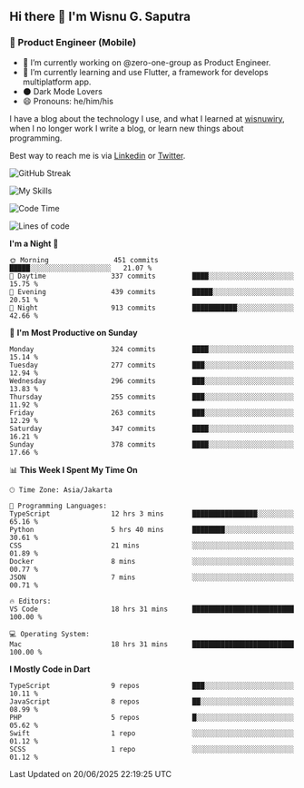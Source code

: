 ## Hi there 👋 I'm Wisnu G. Saputra

### :mobile_phone_off: Product Engineer (Mobile)

- 🔭 I’m currently working on @zero-one-group as Product Engineer.
- 🌱 I’m currently learning and use Flutter, a framework for develops multiplatform app.
- 🌑 Dark Mode Lovers
- 😄 Pronouns: he/him/his

I have a blog about the technology I use, and what I learned at [wisnuwiry](https://wisnuwiry.space/), when I no longer work I write a blog, or learn new things about programming.

Best way to reach me is via [Linkedin](https://www.linkedin.com/in/wisnu-saputra/) or [Twitter](https://twitter.com/wisnuwiry).

![GitHub Streak](https://streak-stats.demolab.com?user=wisnuwiry&theme=dark&hide_border=true)

![My Skills](https://skillicons.dev/icons?i=dart,flutter,kotlin,swift,go,js,css,neovim,git,linux&perline=5)

<!--START_SECTION:waka-->
![Code Time](http://img.shields.io/badge/Code%20Time-1%2C950%20hrs%2031%20mins-blue)

![Lines of code](https://img.shields.io/badge/From%20Hello%20World%20I%27ve%20Written-2.6%20million%20lines%20of%20code-blue)

**I'm a Night 🦉** 

```text
🌞 Morning                451 commits         █████░░░░░░░░░░░░░░░░░░░░   21.07 % 
🌆 Daytime                337 commits         ████░░░░░░░░░░░░░░░░░░░░░   15.75 % 
🌃 Evening                439 commits         █████░░░░░░░░░░░░░░░░░░░░   20.51 % 
🌙 Night                  913 commits         ███████████░░░░░░░░░░░░░░   42.66 % 
```
📅 **I'm Most Productive on Sunday** 

```text
Monday                   324 commits         ████░░░░░░░░░░░░░░░░░░░░░   15.14 % 
Tuesday                  277 commits         ███░░░░░░░░░░░░░░░░░░░░░░   12.94 % 
Wednesday                296 commits         ███░░░░░░░░░░░░░░░░░░░░░░   13.83 % 
Thursday                 255 commits         ███░░░░░░░░░░░░░░░░░░░░░░   11.92 % 
Friday                   263 commits         ███░░░░░░░░░░░░░░░░░░░░░░   12.29 % 
Saturday                 347 commits         ████░░░░░░░░░░░░░░░░░░░░░   16.21 % 
Sunday                   378 commits         ████░░░░░░░░░░░░░░░░░░░░░   17.66 % 
```


📊 **This Week I Spent My Time On** 

```text
🕑︎ Time Zone: Asia/Jakarta

💬 Programming Languages: 
TypeScript               12 hrs 3 mins       ████████████████░░░░░░░░░   65.16 % 
Python                   5 hrs 40 mins       ████████░░░░░░░░░░░░░░░░░   30.61 % 
CSS                      21 mins             ░░░░░░░░░░░░░░░░░░░░░░░░░   01.89 % 
Docker                   8 mins              ░░░░░░░░░░░░░░░░░░░░░░░░░   00.77 % 
JSON                     7 mins              ░░░░░░░░░░░░░░░░░░░░░░░░░   00.71 % 

🔥 Editors: 
VS Code                  18 hrs 31 mins      █████████████████████████   100.00 % 

💻 Operating System: 
Mac                      18 hrs 31 mins      █████████████████████████   100.00 % 
```

**I Mostly Code in Dart** 

```text
TypeScript               9 repos             ███░░░░░░░░░░░░░░░░░░░░░░   10.11 % 
JavaScript               8 repos             ██░░░░░░░░░░░░░░░░░░░░░░░   08.99 % 
PHP                      5 repos             █░░░░░░░░░░░░░░░░░░░░░░░░   05.62 % 
Swift                    1 repo              ░░░░░░░░░░░░░░░░░░░░░░░░░   01.12 % 
SCSS                     1 repo              ░░░░░░░░░░░░░░░░░░░░░░░░░   01.12 % 
```




 Last Updated on 20/06/2025 22:19:25 UTC
<!--END_SECTION:waka-->
